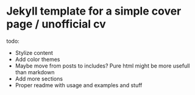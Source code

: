 Jekyll template for a simple cover page / unofficial cv
=====================================================

todo:

- Stylize content
- Add color themes
- Maybe move from posts to includes? Pure html might be more usefull than markdown
- Add more sections
- Proper readme with usage and examples and stuff
